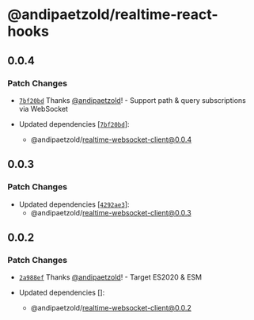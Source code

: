 # @andipaetzold/realtime-react-hooks

## 0.0.4

### Patch Changes

- [`7bf20bd`](https://github.com/andipaetzold/realtime/commit/7bf20bdadfbb541e27a27014382b9403a34e351e) Thanks [@andipaetzold](https://github.com/andipaetzold)! - Support path & query subscriptions via WebSocket

- Updated dependencies [[`7bf20bd`](https://github.com/andipaetzold/realtime/commit/7bf20bdadfbb541e27a27014382b9403a34e351e)]:
  - @andipaetzold/realtime-websocket-client@0.0.4

## 0.0.3

### Patch Changes

- Updated dependencies [[`4292ae3`](https://github.com/andipaetzold/realtime/commit/4292ae333401d039842c7d4c8873c88db8964163)]:
  - @andipaetzold/realtime-websocket-client@0.0.3

## 0.0.2

### Patch Changes

- [`2a988ef`](https://github.com/andipaetzold/realtime/commit/2a988ef1968586eee63195ed82f90a419902a06d) Thanks [@andipaetzold](https://github.com/andipaetzold)! - Target ES2020 & ESM

- Updated dependencies []:
  - @andipaetzold/realtime-websocket-client@0.0.2
